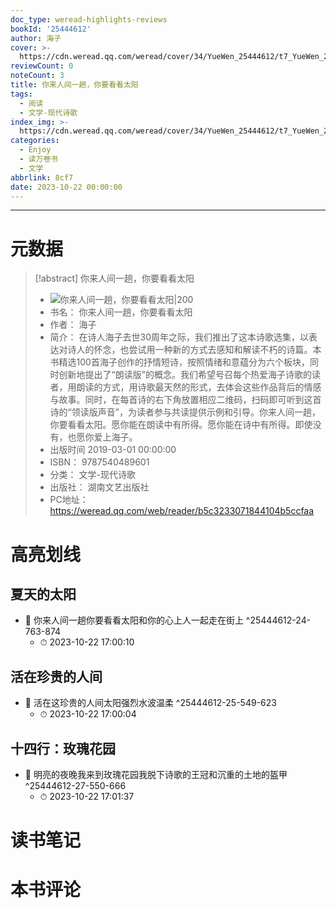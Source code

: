 ```yaml
---
doc_type: weread-highlights-reviews
bookId: '25444612'
author: 海子
cover: >-
  https://cdn.weread.qq.com/weread/cover/34/YueWen_25444612/t7_YueWen_25444612.jpg
reviewCount: 0
noteCount: 3
title: 你来人间一趟，你要看看太阳
tags:
  - 阅读
  - 文学-现代诗歌
index_img: >-
  https://cdn.weread.qq.com/weread/cover/34/YueWen_25444612/t7_YueWen_25444612.jpg
categories:
  - Enjoy
  - 读万卷书
  - 文学
abbrlink: 8cf7
date: 2023-10-22 00:00:00
---
```


---
# 元数据
> [!abstract] 你来人间一趟，你要看看太阳
> - ![ 你来人间一趟，你要看看太阳|200](https://cdn.weread.qq.com/weread/cover/34/YueWen_25444612/t7_YueWen_25444612.jpg)
> - 书名： 你来人间一趟，你要看看太阳
> - 作者： 海子
> - 简介： 在诗人海子去世30周年之际，我们推出了这本诗歌选集，以表达对诗人的怀念，也尝试用一种新的方式去感知和解读不朽的诗篇。本书精选100首海子创作的抒情短诗，按照情绪和意蕴分为六个板块，同时创新地提出了“朗读版”的概念。我们希望号召每个热爱海子诗歌的读者，用朗读的方式，用诗歌最天然的形式，去体会这些作品背后的情感与故事。同时，在每首诗的右下角放置相应二维码，扫码即可听到这首诗的“领读版声音”，为读者参与共读提供示例和引导。你来人间一趟，你要看看太阳。愿你能在朗读中有所得。愿你能在诗中有所得。即使没有，也愿你爱上海子。
> - 出版时间 2019-03-01 00:00:00
> - ISBN： 9787540489601
> - 分类： 文学-现代诗歌
> - 出版社： 湖南文艺出版社
> - PC地址：https://weread.qq.com/web/reader/b5c3233071844104b5ccfaa

# 高亮划线


## 夏天的太阳


- 📌 你来人间一趟你要看看太阳和你的心上人一起走在街上  ^25444612-24-763-874
    - ⏱ 2023-10-22 17:00:10 

## 活在珍贵的人间


- 📌 活在这珍贵的人间太阳强烈水波温柔  ^25444612-25-549-623
    - ⏱ 2023-10-22 17:00:04 

## 十四行：玫瑰花园


- 📌 明亮的夜晚我来到玫瑰花园我脱下诗歌的王冠和沉重的土地的盔甲  ^25444612-27-550-666
    - ⏱ 2023-10-22 17:01:37 

# 读书笔记


# 本书评论
